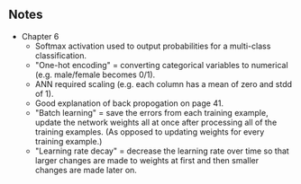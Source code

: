 
## Notes

- Chapter 6
  - Softmax activation used to output probabilities for a multi-class classification.
  - "One-hot encoding" = converting categorical variables to numerical (e.g. male/female becomes 0/1).
  - ANN required scaling (e.g. each column has a mean of zero and stdd of 1).
  - Good explanation of back propogation on page 41.
  - "Batch learning" = save the errors from each training example, update the network weights all at once after processing all of the training examples. (As opposed to updating weights for every training example.)
  - "Learning rate decay" = decrease the learning rate over time so that larger changes are made to weights at first and then smaller changes are made later on.
